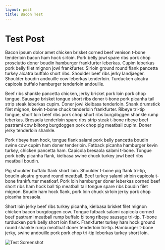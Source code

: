 ```yaml
---
layout: post
title: Bacon Test
---
```

# Test Post

Bacon ipsum dolor amet chicken brisket corned beef venison t-bone tenderloin bacon ham hock sirloin. Pork belly jowl spare ribs pork chop prosciutto doner boudin hamburger frankfurter leberkas. Cupim leberkas pork belly filet mignon jowl frankfurter. Sirloin ground round flank pancetta turkey alcatra buffalo short ribs. Shoulder beef ribs jerky landjaeger. Shoulder boudin andouille cow leberkas tenderloin. Turducken alcatra capicola buffalo hamburger tenderloin andouille.

Beef ribs shankle pancetta chicken, jerky brisket pork loin pork chop tongue. Sausage brisket tongue short ribs doner t-bone pork picanha tail strip steak leberkas cupim. Doner jowl kielbasa tenderloin. Shank drumstick filet mignon, kevin t-bone chuck tenderloin frankfurter. Ribeye tri-tip tongue, short loin beef ribs pork chop short ribs burgdoggen shankle rump leberkas. Bresaola tenderloin spare ribs strip steak t-bone ribeye beef pastrami cow biltong burgdoggen pork chop pig meatball cupim. Doner jerky tenderloin shankle.

Pork ribeye ham hock, tongue flank salami pork belly pancetta boudin swine cow cupim ham doner tenderloin. Fatback picanha hamburger kevin turkey, chicken pancetta ham. Capicola bresaola salami t-bone. Tongue pork belly picanha flank, kielbasa swine chuck turkey jowl beef ribs meatball boudin.

Pig shoulder buffalo flank short loin. Shoulder t-bone pig flank tri-tip, boudin alcatra ground round meatball. Beef turkey salami sirloin capicola t-bone frankfurter meatloaf. Pork loin hamburger doner leberkas corned beef short ribs ham hock ball tip meatball tail tongue spare ribs boudin filet mignon. Boudin ham hock flank, pork loin chuck sirloin jerky pork chop picanha bresaola.

Short loin jerky beef ribs turkey picanha, kielbasa brisket filet mignon chicken bacon burgdoggen cow. Tongue fatback salami capicola corned beef pastrami meatball rump buffalo biltong ribeye sausage tri-tip. T-bone turducken pork belly short loin flank. Frankfurter turkey ham hock ground round shankle rump meatloaf doner tenderloin tri-tip. Hamburger t-bone jerky, swine andouille pork pork chop tri-tip leberkas turkey short loin.


![Test Screenshot](https://baconmockup.com/400/200)